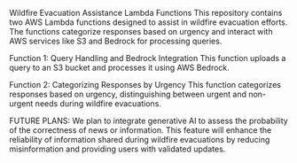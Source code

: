 Wildfire Evacuation Assistance Lambda Functions
This repository contains two AWS Lambda functions designed to assist in wildfire evacuation efforts. The functions categorize responses based on urgency and interact with AWS services like S3 and Bedrock for processing queries.

Function 1: Query Handling and Bedrock Integration
This function uploads a query to an S3 bucket and processes it using AWS Bedrock.

Function 2: Categorizing Responses by Urgency
This function categorizes responses based on urgency, distinguishing between urgent and non-urgent needs during wildfire evacuations.

FUTURE PLANS:
We plan to integrate generative AI to assess the probability of the correctness of news or information. This feature will enhance the reliability of information shared during wildfire evacuations by reducing misinformation and providing users with validated updates.

